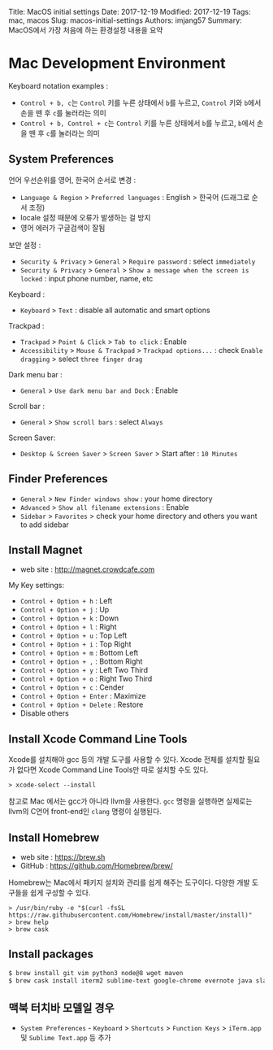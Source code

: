 Title: MacOS initial settings
Date: 2017-12-19
Modified: 2017-12-19
Tags: mac, macos
Slug: macos-initial-settings
Authors: imjang57
Summary: MacOS에서 가장 처음에 하는 환경설정 내용을 요약

# Mac Development Environment

Keyboard notation examples :

- `Control + b, c`는 `Control` 키를 누른 상태에서 `b`를 누르고, `Control` 키와 `b`에서 손을 뗀 후 `c`를 눌러라는 의미
- `Control + b, Control + c`는 `Control` 키를 누른 상태에서 `b`를 누르고, `b`에서 손을 뗀 후 `c`를 눌러라는 의미

## System Preferences

언어 우선순위를 영어, 한국어 순서로 변경 :

- `Language & Region` > `Preferred languages` : English > 한국어 (드래그로 순서 조정)
- locale 설정 때문에 오류가 발생하는 걸 방지
- 영어 에러가 구글검색이 잘됨

보안 설정 :

- `Security & Privacy` > `General` > `Require password` : select `immediately`
- `Security & Privacy` > `General` > `Show a message when the screen is locked` : input phone number, name, etc

Keyboard :

- `Keyboard` > `Text` : disable all automatic and smart options

Trackpad :

- `Trackpad` > `Point & Click` > `Tab to click` : Enable
- `Accessibility` > `Mouse & Trackpad` > `Trackpad options...` : check `Enable dragging` > select `three finger drag`

Dark menu bar :

- `General` > `Use dark menu bar and Dock` : Enable

Scroll bar :

- `General` > `Show scroll bars` : select `Always`

Screen Saver:

- `Desktop & Screen Saver` > `Screen Saver` > Start after : `10 Minutes`

## Finder Preferences

- `General` > `New Finder windows show` : your home directory
- `Advanced` > `Show all filename extensions` : Enable
- `Sidebar` > `Favorites` > check your home directory and others you want to add sidebar

## Install Magnet

- web site : http://magnet.crowdcafe.com

My Key settings:

- `Control + Option + h` : Left
- `Control + Option + j` : Up
- `Control + Option + k` : Down
- `Control + Option + l` : Right
- `Control + Option + u` : Top Left
- `Control + Option + i` : Top Right
- `Control + Option + m` : Bottom Left
- `Control + Option + ,` : Bottom Right
- `Control + Option + y` : Left Two Third
- `Control + Option + o` : Right Two Third
- `Control + Option + c` : Cender
- `Control + Option + Enter` : Maximize
- `Control + Option + Delete` : Restore
- Disable others

## Install Xcode Command Line Tools

Xcode를 설치해야 gcc 등의 개발 도구를 사용할 수 있다. Xcode 전체를 설치할 필요가 없다면 Xcode Command Line Tools만 따로 설치할 수도 있다.

```
> xcode-select --install
```

참고로 Mac 에서는 gcc가 아니라 llvm을 사용한다. `gcc` 명령을 실행하면 실제로는 llvm의 C언어 front-end인 `clang` 명령이 실행된다.

## Install Homebrew

- web site : https://brew.sh
- GitHub : https://github.com/Homebrew/brew/

Homebrew는 Mac에서 패키지 설치와 관리를 쉽게 해주는 도구이다. 다양한 개발 도구들을 쉽게 구성할 수 있다.

```
> /usr/bin/ruby -e "$(curl -fsSL https://raw.githubusercontent.com/Homebrew/install/master/install)" 
> brew help
> brew cask
```

## Install packages

```bash
$ brew install git vim python3 node@8 wget maven
$ brew cask install iterm2 sublime-text google-chrome evernote java slack intellij-idea-ce docker
```

## 맥북 터치바 모델일 경우

- `System Preferences` - `Keyboard` > `Shortcuts` > `Function Keys` > `iTerm.app` 및 `Sublime Text.app` 등 추가
